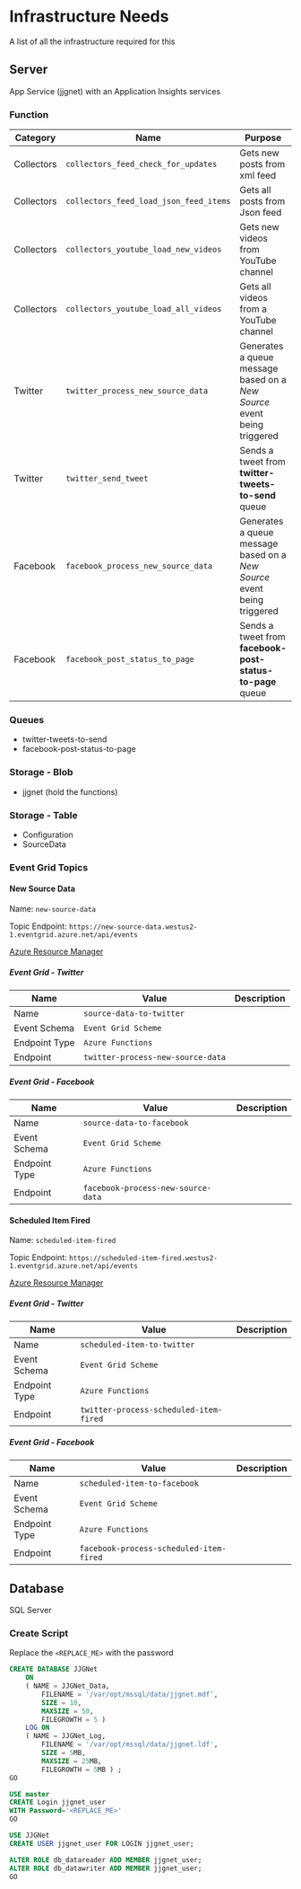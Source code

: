 # Infrastructure Needs

A list of all the infrastructure required for this

## Server

App Service (jjgnet) with an Application Insights services

### Function


| Category   | Name                                   | Purpose                                                                 | Project                                 | Class                              |
|------------|----------------------------------------|-------------------------------------------------------------------------|-----------------------------------------|------------------------------------|
| Collectors | `collectors_feed_check_for_updates`    | Gets new posts from xml feed                                            | `JosephGuadagno.Broadcasting.Functions` | `Collectors.CheckFeedForUpdates`   |
| Collectors | `collectors_feed_load_json_feed_items` | Gets all posts from Json feed                                           | `JosephGuadagno.Broadcasting.Functions` | `LoadJsonFeedItems`                |
| Collectors | `collectors_youtube_load_new_videos`   | Gets new videos from YouTube channel                                    | `JosephGuadagno.Broadcasting.Functions` | `Collectors.YouTube.LoadNewVideos` |
| Collectors | `collectors_youtube_load_all_videos`   | Gets all videos from a YouTube channel                                  | `JosephGuadagno.Broadcasting.Functions` | `Collectors.YouTube.LoadAllVideos` |
| Twitter    | `twitter_process_new_source_data`      | Generates a queue message based on a *New Source* event being triggered | `JosephGuadagno.Broadcasting`           | `Twitter.ProcessNewSourceData`     |
| Twitter    | `twitter_send_tweet`                   | Sends a tweet from **twitter-tweets-to-send** queue                     | `JosephGuadagno.Broadcasting.Functions` | `Twitter.SendTweet`                |
| Facebook   | `facebook_process_new_source_data`     | Generates a queue message based on a *New Source* event being triggered | `JosephGuadagno.Broadcasting`           | `Facebook.ProcessNewSourceData`    |
| Facebook   | `facebook_post_status_to_page`         | Sends a tweet from **facebook-post-status-to-page** queue               | `JosephGuadagno.Broadcasting.Functions` | `Facebook.PostPageStatus`          |

### Queues

* twitter-tweets-to-send
* facebook-post-status-to-page

### Storage - Blob

* jjgnet (hold the functions)

### Storage - Table

* Configuration
* SourceData

### Event Grid Topics

#### New Source Data

Name: `new-source-data`

Topic Endpoint: `https://new-source-data.westus2-1.eventgrid.azure.net/api/events`

[Azure Resource Manager](https://new-source-data.westus2-1.eventgrid.azure.net/api/events)

##### Event Grid - Twitter

| Name          | Value                             | Description |
|---------------|-----------------------------------|-------------|
| Name          | `source-data-to-twitter`          |             |
| Event Schema  | `Event Grid Scheme`               |             |
| Endpoint Type | `Azure Functions`                 |             |
| Endpoint      | `twitter-process-new-source-data` |             |

##### Event Grid - Facebook

| Name          | Value                              | Description |
|---------------|------------------------------------|-------------|
| Name          | `source-data-to-facebook`          |             |
| Event Schema  | `Event Grid Scheme`                |             |
| Endpoint Type | `Azure Functions`                  |             |
| Endpoint      | `facebook-process-new-source-data` |             |

#### Scheduled Item Fired

Name: `scheduled-item-fired`

Topic Endpoint: `https://scheduled-item-fired.westus2-1.eventgrid.azure.net/api/events`

[Azure Resource Manager](https://scheduled-item-fired.westus2-1.eventgrid.azure.net/api/events)

##### Event Grid - Twitter

| Name          | Value                                  | Description |
|---------------|----------------------------------------|-------------|
| Name          | `scheduled-item-to-twitter`            |             |
| Event Schema  | `Event Grid Scheme`                    |             |
| Endpoint Type | `Azure Functions`                      |             |
| Endpoint      | `twitter-process-scheduled-item-fired` |             |

##### Event Grid - Facebook

| Name          | Value                                   | Description |
|---------------|-----------------------------------------|-------------|
| Name          | `scheduled-item-to-facebook`            |             |
| Event Schema  | `Event Grid Scheme`                     |             |
| Endpoint Type | `Azure Functions`                       |             |
| Endpoint      | `facebook-process-scheduled-item-fired` |             |


## Database

SQL Server

### Create Script

Replace the `<REPLACE_ME>` with the password

```sql
CREATE DATABASE JJGNet
    ON
    ( NAME = JJGNet_Data,
        FILENAME = '/var/opt/mssql/data/jjgnet.mdf',
        SIZE = 10,
        MAXSIZE = 50,
        FILEGROWTH = 5 )
    LOG ON
    ( NAME = JJGNet_Log,
        FILENAME = '/var/opt/mssql/data/jjgnet.ldf',
        SIZE = 5MB,
        MAXSIZE = 25MB,
        FILEGROWTH = 5MB ) ;
GO

USE master
CREATE Login jjgnet_user
WITH Password='<REPLACE_ME>'
GO

USE JJGNet
CREATE USER jjgnet_user FOR LOGIN jjgnet_user;

ALTER ROLE db_datareader ADD MEMBER jjgnet_user;
ALTER ROLE db_datawriter ADD MEMBER jjgnet_user;
GO

```
